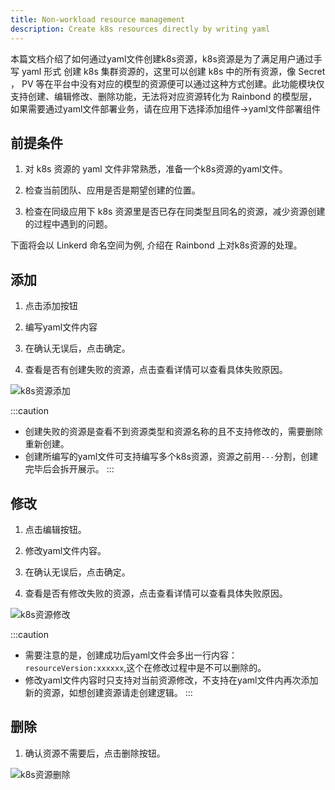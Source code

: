 ```yaml
---
title: Non-workload resource management
description: Create k8s resources directly by writing yaml
---
```


本篇文档介绍了如何通过yaml文件创建k8s资源，k8s资源是为了满足用户通过手写 yaml 形式 创建 k8s 集群资源的，这里可以创建 k8s 中的所有资源，像 Secret ， PV 等在平台中没有对应的模型的资源便可以通过这种方式创建。此功能模块仅支持创建、编辑修改、删除功能，无法将对应资源转化为 Rainbond 的模型层，如果需要通过yaml文件部署业务，请在应用下选择添加组件->yaml文件部署组件

## 前提条件

1. 对 k8s 资源的 yaml 文件非常熟悉，准备一个k8s资源的yaml文件。  

2. 检查当前团队、应用是否是期望创建的位置。  

3. 检查在同级应用下 k8s 资源里是否已存在同类型且同名的资源，减少资源创建的过程中遇到的问题。  

下面将会以 Linkerd 命名空间为例, 介绍在 Rainbond 上对k8s资源的处理。

## 添加

1. 点击添加按钮

2. 编写yaml文件内容

3. 在确认无误后，点击确定。

4. 查看是否有创建失败的资源，点击查看详情可以查看具体失败原因。

<img src="https://grstatic.oss-cn-shanghai.aliyuncs.com/docs/5.8/docs/use-manual/app-manage/k8s-resource/k8s_resources_add.jpg" title="k8s资源添加"/>

:::caution
* 创建失败的资源是查看不到资源类型和资源名称的且不支持修改的，需要删除重新创建。  
* 创建所编写的yaml文件可支持编写多个k8s资源，资源之前用`---`分割，创建完毕后会拆开展示。
:::

## 修改

1. 点击编辑按钮。

2. 修改yaml文件内容。

3. 在确认无误后，点击确定。

4. 查看是否有修改失败的资源，点击查看详情可以查看具体失败原因。

<img src="https://grstatic.oss-cn-shanghai.aliyuncs.com/docs/5.8/docs/use-manual/app-manage/k8s-resource/k8s_resources_update.jpg" title="k8s资源修改"/>

:::caution
* 需要注意的是，创建成功后yaml文件会多出一行内容：`resourceVersion:xxxxxx`,这个在修改过程中是不可以删除的。
* 修改yaml文件内容时只支持对当前资源修改，不支持在yaml文件内再次添加新的资源，如想创建资源请走创建逻辑。
:::

## 删除

1. 确认资源不需要后，点击删除按钮。

<img src="https://grstatic.oss-cn-shanghai.aliyuncs.com/docs/5.8/docs/use-manual/app-manage/k8s-resource/k8s_resources_delete.jpg" title="k8s资源删除"/>
